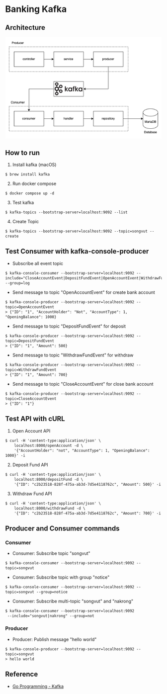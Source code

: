 # Banking Kafka

## Architecture

![architecture](./doc/architecture.png)

## How to run

1. Install kafka (macOS)
```
$ brew install kafka
```

2. Run docker compose
```
$ docker compose up -d
```

3. Test kafka
```
$ kafka-topics --bootstrap-server=localhost:9092 --list
```

4. Create Topic
```
$ kafka-topics --bootstrap-server=localhost:9092 --topic=songvut --create
```

## Test Consumer with kafka-console-producer

- Subscribe all event topic
```
$ kafka-console-consumer --bootstrap-server=localhost:9092 --include="CloseAccountEvent|DepositFundEvent|OpenAccountEvent|WithdrawFundEvent" --group=log
```

- Send message to topic "OpenAccountEvent" for create bank account
```
$ kafka-console-producer --bootstrap-server=localhost:9092 --topic=OpenAccountEvent
> {"ID": "1", "AccountHolder": "Not", "AccountType": 1, "OpeningBalance": 1000}
```

- Send message to topic "DepositFundEvent" for deposit
```
$ kafka-console-producer --bootstrap-server=localhost:9092 --topic=DepositFundEvent
> {"ID": "1", "Amount": 500}
```

-  Send message to topic "WithdrawFundEvent" for withdraw
```
$ kafka-console-producer --bootstrap-server=localhost:9092 --topic=WithdrawFundEvent
> {"ID": "1", "Amount": 700}
```

- Send message to topic "CloseAccountEvent" for close bank account
```
$ kafka-console-producer --bootstrap-server=localhost:9092 --topic=CloseAccountEvent
> {"ID": "1"}
```

## Test API with cURL

1. Open Account API
``` curl
$ curl -H 'content-type:application/json' \
    localhost:8000/openAccount -d \
    '{"AccountHolder": "not", "AccountType": 1, "OpeningBalance": 1000}' -i
```

2. Deposit Fund API
``` curl
$ curl -H 'content-type:application/json' \
    localhost:8000/depositFund -d \
    '{"ID": "c2b23518-828f-475a-ab3d-7d5e4118762c", "Amount": 500}' -i
```

3. Withdraw Fund API
``` curl
$ curl -H 'content-type:application/json' \
    localhost:8000/withdrawFund -d \
    '{"ID": "c2b23518-828f-475a-ab3d-7d5e4118762c", "Amount": 700}' -i
```

## Producer and Consumer commands

### Consumer

- Consumer: Subscribe topic "songvut"
```
$ kafka-console-consumer --bootstrap-server=localhost:9092 --topic=songvut
```

- Consumer: Subscribe topic with group "notice"
```
$ kafka-console-consumer --bootstrap-server=localhost:9092 --topic=songvut --group=notice
```

- Consumer: Subscribe multi-topic "songvut" and "nakrong"
```
$ kafka-console-consumer --bootstrap-server=localhost:9092
 --include="songvut|nakrong" --group=not
```

### Producer

- Producer: Publish message "hello world"
```
$ kafka-console-producer --bootstrap-server=localhost:9092 --topic=songvut
> hello world
```

## Reference
- [Go Programming - Kafka](https://www.youtube.com/watch?v=RjtIdUOpH04&list=PLyZTXfAT27ib7T9Eg3qhvDE5rgvjQk4OL&index=2)